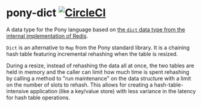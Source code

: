 # pony-dict [![CircleCI](https://circleci.com/gh/jemc/pony-dict.svg?style=shield)](https://circleci.com/gh/jemc/pony-dict)

A data type for the Pony language based on [the `dict` data type from the internal implementation of Redis](https://github.com/antirez/redis/blob/b85aae78dfad8cf49b1056ee598c1846252a2ef3/src/dict.c).

`Dict` is an alternative to `Map` from the Pony standard library. It is a chaining hash table featuring incremental rehashing when the table is resized.

During a resize, instead of rehashing the data all at once, the two tables are held in memory and the caller can limit how much time is spent rehashing by calling a method to "run maintenance" on the data structure with a limit on the number of slots to rehash. This allows for creating a hash-table-intensive application (like a key/value store) with less variance in the latency for hash table operations.
